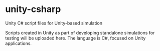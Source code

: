 # unity-csharp
Unity C# script files for Unity-based simulation

Scripts created in Unity as part of developing standalone simulations for testing will be uploaded here. The language is C#, focused on Unity applications.
